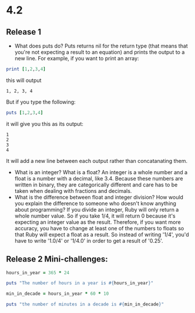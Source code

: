 # 4.2

## Release 1

- What does puts do?
Puts returns nil for the return type (that means that you're not expecting a result to an equation) and prints the output to a new line. For example, if you want to print an array:

````ruby
print [1,2,3,4]
````
this will output
````
1, 2, 3, 4
````
But if you type the following:
````ruby
puts [1,2,3,4]
````
it will give you this as its output:
````
1
2
3
4
````
It will add a new line between each output rather than concatanating them.

- What is an integer? What is a float?
An integer is a whole number and a float is a number with a decimal, like 3.4. Because these numbers are written in binary, they are categorically different and care has to be taken when dealing with fractions and decimals.
- What is the difference between float and integer division? How would you explain the difference to someone who doesn't know anything about programming?
If you divide an integer, Ruby will only return a whole number value. So if you take 1/4, it will return 0 because it's expecting an integer value as the result. Therefore, if you want more accuracy, you have to change at least one of the numbers to floats so that Ruby will expect a float as a result. So instead of writing '1/4', you'd have to write '1.0/4' or '1/4.0' in order to get a result of '0.25'.

## Release 2 Mini-challenges:

````ruby
hours_in_year = 365 * 24

puts "The number of hours in a year is #{hours_in_year}"

min_in_decade = hours_in_year * 60 * 10

puts "the number of minutes in a decade is #{min_in_decade}"
````

